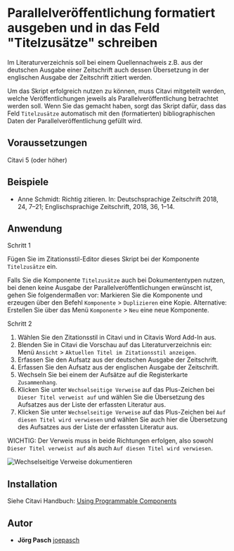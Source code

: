 # Parallelveröffentlichung formatiert ausgeben und in das Feld "Titelzusätze" schreiben

Im Literaturverzeichnis soll bei einem Quellennachweis z.B. aus der deutschen Ausgabe einer Zeitschrift auch dessen Übersetzung in der englischen Ausgabe der Zeitschrift zitiert werden.

Um das Skript erfolgreich nutzen zu können, muss Citavi mitgeteilt werden, welche Veröffentlichungen jeweils als Parallelveröffentlichung betrachtet werden soll. Wenn Sie das gemacht haben, sorgt das Skript dafür, dass das Feld `Titelzusätze` automatisch mit den (formatierten) bibliographischen Daten der Parallelveröffentlichung gefüllt wird.

## Voraussetzungen
Citavi 5 (oder höher)

## Beispiele

- Anne Schmidt: Richtig zitieren. In: Deutschsprachige Zeitschrift 2018, 24, 7–21; Englischsprachige Zeitschrift, 2018, 36, 1–14.

## Anwendung
Schritt 1

Fügen Sie im Zitationsstil-Editor dieses Skript bei der Komponente `Titelzusätze` ein.

Falls Sie die Komponente `Titelzusätze` auch bei Dokumententypen nutzen, bei denen keine Ausgabe der Parallelveröffentlichungen erwünscht ist, gehen Sie folgendermaßen vor: Markieren Sie die Komponente und erzeugen über den Befehl `Komponente` > `Duplizieren` eine Kopie. Alternative: Erstellen Sie über das Menü `Komponente` > `Neu` eine neue Komponente.

Schritt 2
1. Wählen Sie den Zitationsstil in Citavi und in Citavis Word Add-In aus.
2. Blenden Sie in Citavi die Vorschau auf das Literaturverzeichnis ein: Menü `Ansicht` > `Aktuellen Titel im Zitationsstil anzeigen`.
3. Erfassen Sie den Aufsatz aus der deutschen Ausgabe der Zeitschrift.
4. Erfassen Sie den Aufsatz aus der englischen Ausgabe der Zeitschrift. 
5. Wechseln Sie bei einem der Aufsätze auf die Registerkarte `Zusammenhang`.
6. Klicken Sie unter `Wechselseitige Verweise` auf das Plus-Zeichen bei `Dieser Titel verweist auf` und wählen Sie die Übersetzung des Aufsatzes aus der Liste der erfassten Literatur aus.
7. Klicken Sie unter `Wechselseitige Verweise` auf das Plus-Zeichen bei `Auf diesen Titel wird verwiesen` und wählen Sie auch hier die Übersetzung des Aufsatzes aus der Liste der erfassten Literatur aus.

WICHTIG: Der Verweis muss in beide Richtungen erfolgen, also sowohl `Dieser Titel verweist auf` als auch `Auf diesen Titel wird verwiesen`.


![Wechselseitige Verweise dokumentieren](Parallelveröffentlichung.png)


## Installation
Siehe Citavi Handbuch: [Using Programmable Components](https://www.citavi.com/programmable_components)

## Autor

* **Jörg Pasch** [joepasch](https://github.com/joepasch)
